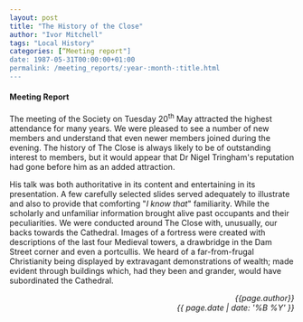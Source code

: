 ```yaml
---
layout: post
title: "The History of the Close"
author: "Ivor Mitchell"
tags: "Local History"
categories: [“Meeting report"]
date: 1987-05-31T00:00:00+01:00
permalink: /meeting_reports/:year-:month-:title.html
---
```

#### Meeting Report ####

The meeting of the Society on Tuesday 20<sup>th</sup> May attracted the highest attendance for many years. We were pleased to see a number of new members and understand that even newer members joined during the evening. The history of The Close is always likely to be of outstanding interest to members, but it would appear that Dr Nigel Tringham's reputation had gone before him as an added attraction. 

His talk was both authoritative in its content and entertaining in its presentation. A few carefully selected slides served adequately to illustrate and also to provide that comforting "*I know that*" familiarity. While the scholarly and unfamiliar information brought alive past occupants and their peculiarities. We were conducted around The Close with, unusually, our backs towards the Cathedral. Images of a fortress were created with descriptions of the last four Medieval towers, a drawbridge in the Dam Street corner and even a portcullis. We heard of a far-from-frugal Christianity being displayed by extravagant demonstrations of wealth; made evident through buildings which, had they been and grander, would have subordinated the Cathedral. 

<p align="right"><i> {{page.author}} <br> {{ page.date | date: '%B %Y' }} </i></p>
